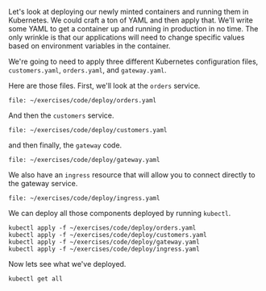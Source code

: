 
Let's look at deploying our newly minted containers and running them in Kubernetes. We could craft a ton of YAML and then apply that. We'll write some YAML to get a container up and running in production in no time. The only wrinkle is that our applications will need to change specific values based on environment variables in the container.

We're going to need to apply three different Kubernetes configuration files, `customers.yaml`, `orders.yaml`, and `gateway.yaml`.

Here are those files. First, we'll look at the `orders` service.

```editor:open-file
file: ~/exercises/code/deploy/orders.yaml
```

And then the `customers` service.

```editor:open-file
file: ~/exercises/code/deploy/customers.yaml
```

and then finally, the `gateway` code.

```editor:open-file
file: ~/exercises/code/deploy/gateway.yaml
```

We also have an `ingress` resource that will allow you to connect directly to the gateway service.

```editor:open-file
file: ~/exercises/code/deploy/ingress.yaml
```

We can deploy all those components deployed by running `kubectl`.

```execute
kubectl apply -f ~/exercises/code/deploy/orders.yaml
kubectl apply -f ~/exercises/code/deploy/customers.yaml
kubectl apply -f ~/exercises/code/deploy/gateway.yaml
kubectl apply -f ~/exercises/code/deploy/ingress.yaml
```

Now lets see what we've deployed.

```execute-2
kubectl get all
```
